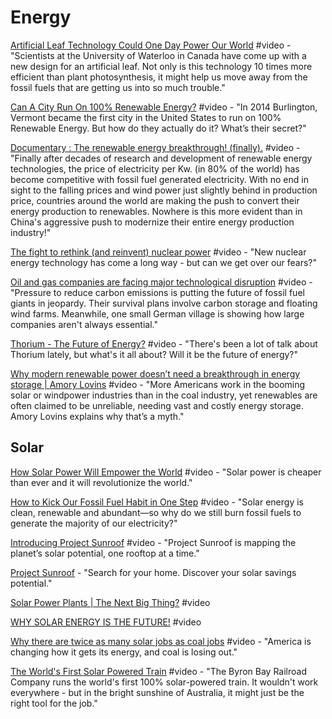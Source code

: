 # Energy

[Artificial Leaf Technology Could One Day Power Our World](https://invidio.us/watch?v=RRhGRSsiKxQ) \#video - "Scientists at the University of Waterloo in Canada have come up with a new design for an artificial leaf. Not only is this technology 10 times more efficient than plant photosynthesis, it might help us move away from the fossil fuels that are getting us into so much trouble."

[Can A City Run On 100% Renewable Energy?](https://www.youtube.com/watch?v=zKhzVcHrWH4&list=PLIilwIraDV2JwXZ5bQ500pxPe0PyL3m7L&index=2) \#video - "In 2014 Burlington, Vermont became the first city in the United States to run on 100% Renewable Energy.   But how do they actually do it?  What’s their secret?"

[Documentary : The renewable energy breakthrough! \(finally\).](https://www.youtube.com/watch?v=BV8VJMMtjlk&list=PLIilwIraDV2JwXZ5bQ500pxPe0PyL3m7L&index=2) \#video - "Finally after decades of research and development of renewable energy technologies, the price of electricity per Kw. \(in 80% of the world\) has become competitive with fossil fuel generated electricity. With no end in sight to the falling prices and wind power just slightly behind in production price, countries around the world are making the push to convert their energy production to renewables. Nowhere is this more evident than in China's aggressive push to modernize their entire energy production industry!"

[The fight to rethink \(and reinvent\) nuclear power](https://www.youtube.com/watch?v=poPLSgbSO6k&list=PLIilwIraDV2LQHeTYrboyJ7VGzGImXjoz&index=2) \#video - "New nuclear energy technology has come a long way - but can we get over our fears?"

[Oil and gas companies are facing major technological disruption](https://www.youtube.com/watch?v=AJ38SiVOD78&list=PLIilwIraDV2JwXZ5bQ500pxPe0PyL3m7L&index=2) \#video - "Pressure to reduce carbon emissions is putting the future of fossil fuel giants in jeopardy. Their survival plans involve carbon storage and floating wind farms. Meanwhile, one small German village is showing how large companies aren't always essential."

[Thorium - The Future of Energy?](https://www.youtube.com/watch?v=U1lIfFcxVuY&feature=youtu.be) \#video - "There's been a lot of talk about Thorium lately, but what's it all about? Will it be the future of energy?"

[Why modern renewable power doesn’t need a breakthrough in energy storage \| Amory Lovins](https://www.youtube.com/watch?v=Oo8iEL6SqgI&list=PLIilwIraDV2LQHeTYrboyJ7VGzGImXjoz&index=2) \#video - "More Americans work in the booming solar or windpower industries than in the coal industry, yet renewables are often claimed to be unreliable, needing vast and costly energy storage. Amory Lovins explains why that’s a myth."

## Solar

[How Solar Power Will Empower the World](https://www.youtube.com/watch?v=ZxSrb7FgVcA&list=PLIilwIraDV2JwXZ5bQ500pxPe0PyL3m7L&index=2) \#video - "Solar power is cheaper than ever and it will revolutionize the world."

[How to Kick Our Fossil Fuel Habit in One Step](https://www.youtube.com/watch?v=kGbhtiQxAh8&list=PLIilwIraDV2LQHeTYrboyJ7VGzGImXjoz&index=2) \#video - "Solar energy is clean, renewable and abundant—so why do we still burn fossil fuels to generate the majority of our electricity?"

[Introducing Project Sunroof](https://www.youtube.com/watch?v=_BXf_h8tEes&list=PLIilwIraDV2LQHeTYrboyJ7VGzGImXjoz&index=2) \#video - "Project Sunroof is mapping the planet’s solar potential, one rooftop at a time."

[Project Sunroof](https://www.google.com/get/sunroof) - "Search for your home. Discover your solar savings potential."

[Solar Power Plants \| The Next Big Thing?](https://www.youtube.com/watch?v=crAgssqpgQQ&list=PLIilwIraDV2LQHeTYrboyJ7VGzGImXjoz&index=3) \#video

[WHY SOLAR ENERGY IS THE FUTURE!](https://www.youtube.com/watch?v=QPXaA9SeVjA&list=PLIilwIraDV2LQHeTYrboyJ7VGzGImXjoz&index=2) \#video

[Why there are twice as many solar jobs as coal jobs](https://www.youtube.com/watch?v=lasXF7bFElw&list=PLIilwIraDV2LQHeTYrboyJ7VGzGImXjoz&index=2) \#video - "America is changing how it gets its energy, and coal is losing out."

[The World's First Solar Powered Train](https://www.youtube.com/watch?v=6Y4QGFte3T8&feature=youtu.be) \#video - "The Byron Bay Railroad Company runs the world's first 100% solar-powered train. It wouldn't work everywhere - but in the bright sunshine of Australia, it might just be the right tool for the job."




